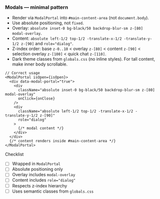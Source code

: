 ### Modals — minimal pattern

- Render via `ModalPortal` into `#main-content-area` (not `document.body`).
- Use absolute positioning, not `fixed`.
- Overlay: `absolute inset-0 bg-black/50 backdrop-blur-sm z-[80] modal-overlay`.
- Content: `absolute left-1/2 top-1/2 -translate-x-1/2 -translate-y-1/2 z-[90]` and `role="dialog"`.
- Z-index order: base `z-0..10` < overlay `z-[80]` < content `z-[90]` < selection overlay `z-[100]` < quick chat `z-[110]`.
- Dark theme classes from `globals.css` (no inline styles). For tall content, make inner body scrollable.

```tsx
// Correct usage
<ModalPortal isOpen={isOpen}>
  <div data-modal-portal="true">
    <div
      className="absolute inset-0 bg-black/50 backdrop-blur-sm z-[80] modal-overlay"
      onClick={onClose}
    />
    <div
      className="absolute left-1/2 top-1/2 -translate-x-1/2 -translate-y-1/2 z-[90]"
      role="dialog"
    >
      {/* modal content */}
    </div>
  </div>
  {/* content renders inside #main-content-area */}
</ModalPortal>
```

Checklist

- [ ] Wrapped in `ModalPortal`
- [ ] Absolute positioning only
- [ ] Overlay includes `modal-overlay`
- [ ] Content includes `role="dialog"`
- [ ] Respects z-index hierarchy
- [ ] Uses semantic classes from `globals.css`
